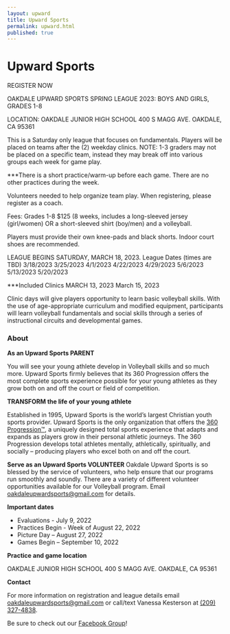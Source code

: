 ```yaml
---
layout: upward
title: Upward Sports
permalink: upward.html
published: true
---
```


# Upward Sports

REGISTER NOW

OAKDALE UPWARD SPORTS SPRING LEAGUE 2023: 
BOYS AND GIRLS, GRADES 1-8

LOCATION: 
OAKDALE JUNIOR HIGH SCHOOL 
400 S MAGG AVE. 
OAKDALE, CA 95361

This is a Saturday only league that focuses on fundamentals. 
Players will be placed on teams after the (2) weekday clinics.
NOTE: 1-3 graders may not be placed on a specific team, instead they may break off into various groups each week for game play.

***There is a short practice/warm-up before each game. There are no other practices
during the week.

Volunteers needed to help organize team play.  When registering, please register as a coach.

Fees: Grades 1-8 $125 (8 weeks, includes a long-sleeved jersey (girl/women) OR a short-sleeved shirt (boy/men) and a volleyball.

Players must provide their own knee-pads and black shorts. Indoor court shoes are recommended.

LEAGUE BEGINS SATURDAY, MARCH 18, 2023.
League Dates (times are TBD)
3/18/2023 
3/25/2023 
4/1/2023 
4/22/2023 
4/29/2023 
5/6/2023 
5/13/2023 
5/20/2023 

***Included Clinics
MARCH 13, 2023
March 15, 2023

Clinic days will give players opportunity to learn basic volleyball skills.  With the use of age-appropriate curriculum and modified equipment, participants will learn volleyball fundamentals and social skills through a series of instructional circuits and developmental games. 




### About

**As an Upward Sports PARENT**

You will see your young athlete develop in Volleyball skills and so much more. Upward Sports firmly believes that its 360 Progression offers the most complete sports experience possible for your young athletes as they grow both on and off the court or field of competition.

**TRANSFORM the life of your young athlete**

Established in 1995, Upward Sports is the world’s largest Christian youth sports provider. Upward Sports is the only organization that offers the [360 Progression™](https://www.upward.org/about/360progression), a uniquely designed total sports experience that adapts and expands as players grow in their personal athletic journeys. The 360 Progression develops total athletes mentally, athletically, spiritually, and socially – producing players who excel both on and off the court.

**Serve as an Upward Sports VOLUNTEER**
Oakdale Upward Sports is so blessed by the service of volunteers, who help ensure that our programs run smoothly and soundly. There are a variety of different volunteer opportunities available for our Volleyball program. Email [oakdaleupwardsports@gmail.com](mailto:oakdaleupwardsports@gmail.com) for details.

**Important dates**
- Evaluations - July 9, 2022
- Practices Begin - Week of August 22, 2022
- Picture Day – August 27, 2022
- Games Begin – September 10, 2022


**Practice and game location**

OAKDALE JUNIOR HIGH SCHOOL 
400 S MAGG AVE. 
OAKDALE, CA 95361


**Contact**

For more information on registration and league details email [oakdaleupwardsports@gmail.com](mailto:oakdaleupwardsports@gmail.com) or call/text Vanessa Kesterson at [(209) 327-4838](tel:+12093274838).

Be sure to check out our [Facebook Group](https://www.facebook.com/groups/190504948346754/)!
